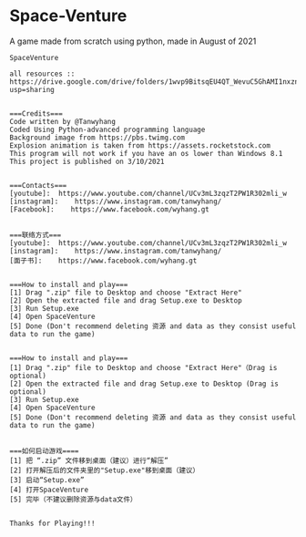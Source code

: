 # Space-Venture
A game made from scratch using python, made in August of 2021

    SpaceVenture
    
    all resources :: https://drive.google.com/drive/folders/1wvp9BitsqEU4QT_WevuC5GhAMI1nxznN?usp=sharing


    ===Credits===
    Code written by @Tanwyhang
    Coded Using Python-advanced programming language
    Background image from https://pbs.twimg.com
    Explosion animation is taken from https://assets.rocketstock.com
    This program will not work if you have an os lower than Windows 8.1
    This project is published on 3/10/2021


    ===Contacts===
    [youtube]:  https://www.youtube.com/channel/UCv3mL3zqzT2PW1R302mli_w
    [instagram]:    https://www.instagram.com/tanwyhang/
    [Facebook]:    https://www.facebook.com/wyhang.gt


    ===联络方式===
    [youtube]:  https://www.youtube.com/channel/UCv3mL3zqzT2PW1R302mli_w
    [instagram]:    https://www.instagram.com/tanwyhang/
    [面子书]:    https://www.facebook.com/wyhang.gt
    

    ===How to install and play===
    [1] Drag ".zip" file to Desktop and choose "Extract Here"
    [2] Open the extracted file and drag Setup.exe to Desktop
    [3] Run Setup.exe
    [4] Open SpaceVenture
    [5] Done (Don't recommend deleting 资源 and data as they consist useful data to run the game)


    ===How to install and play===
    [1] Drag ".zip" file to Desktop and choose "Extract Here"（Drag is optional)
    [2] Open the extracted file and drag Setup.exe to Desktop (Drag is optional)
    [3] Run Setup.exe
    [4] Open SpaceVenture
    [5] Done (Don't recommend deleting 资源 and data as they consist useful data to run the game)


    ===如何启动游戏====
    [1] 把 “.zip” 文件移到桌面（建议）进行“解压”
    [2] 打开解压后的文件夹里的"Setup.exe"移到桌面（建议）
    [3] 启动“Setup.exe”
    [4] 打开SpaceVenture
    [5] 完毕（不建议删除资源与data文件）


    Thanks for Playing!!!
